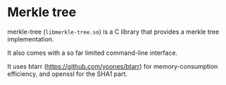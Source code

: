 Merkle tree
====

merkle-tree (`libmerkle-tree.so`) is a C library that provides a merkle tree implementation.

It also comes with a so far limited command-line interface.

It uses btarr (https://github.com/yoones/btarr) for memory-consumption efficiency, and openssl for the SHA1 part.
